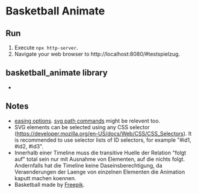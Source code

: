 # Basketball Animate

## Run

1. Execute `npx http-server`.
2. Navigate your web browser to http://localhost:8080/#testspielzug.

## basketball_animate library

- 

## Notes

- [easing options](https://greensock.com/docs/v2/Easing/CustomEase).
  [svg path commands](https://developer.mozilla.org/en-US/docs/Web/SVG/Attribute/d#path_commands)
  might be relevent too.
- SVG elements can be selected using any CSS selector
  (https://developer.mozilla.org/en-US/docs/Web/CSS/CSS_Selectors). It
  is recommended to use selector lists of ID selectors, for example
  "#id1, #id2, #id3".
- Innerhalb einer Timeline muss die transitive Huelle der Relation
  "folgt auf" total sein nur mit Ausnahme von Elementen, auf die
  nichts folgt. Andernfalls hat die Timeline keine
  Da­seins­be­rech­ti­gung, da Veraenderungen der Laenge von einzelnen
  Elementen die Animation kaputt machen koennen.
- Basketball made by
  [Freepik](https://www.flaticon.com/authors/freepik).
